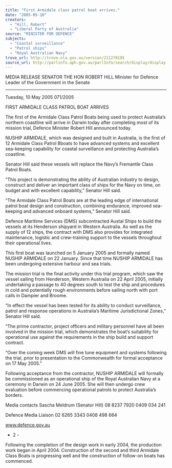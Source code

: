 ```yaml
---
title: "First Armidale class patrol boat arrives."
date: "2005-05-10"
creators:
  - "Hill, Robert"
  - "Liberal Party of Australia"
source: "MINISTER FOR DEFENCE"
subjects:
  - "Coastal surveillance"
  - "Patrol ships"
  - "Royal Australian Navy"
trove_url: http://trove.nla.gov.au/version/211278195
source_url: http://parlinfo.aph.gov.au/parlInfo/search/display/display.w3p;query=Id%3A%22media/pressrel/IY1G6%22
---
```


 

 

 

 

 

 

 

 

 MEDIA RELEASE SENATOR THE HON ROBERT HILL Minister for Defence Leader of the Government in the Senate

 _______________________________________________________________________________________ 

 Tuesday, 10 May 2005 071/2005 

 

 FIRST ARMIDALE CLASS PATROL BOAT ARRIVES   

 The first of the Armidale Class Patrol Boats being used to protect Australia’s  northern coastline will arrive in Darwin today after completing most of its mission  trial, Defence Minister Robert Hill announced today. 

 NUSHIP ARMIDALE, which was designed and built in Australia, is the first of 12  Armidale Class Patrol Bboats to have advanced systems and excellent sea-keeping  capability for coastal surveillance and protecting Australia’s coastline.   

 Senator Hill said these vessels will replace the Navy’s Fremantle Class Patrol Boats.   

 “This project is demonstrating the ability of Australian industry to design, construct  and deliver an important class of ships for the Navy on time, on budget and with  excellent capability,” Senator Hill said. 

 “The Armidale Class Patrol Boats are at the leading edge of international patrol boat  design and construction, combining endurance, improved sea-keeping and  advanced onboard systems,” Senator Hill said. 

 Defence Maritime Services (DMS) subcontracted Austal Ships to build the vessels at  its Henderson shipyard in Western Australia. As well as the supply of 12 ships, the  contract with DMS also provides for integrated maintenance, logistic and crew-training support to the vessels throughout their operational lives.   

 This first boat was launched on 5 January 2005 and formally named NUSHIP  ARMIDALE on 22 January.  Since that time NUSHIP ARMIDALE has been  undergoing extensive harbour and sea trials.   

 The mission trial is the final activity under this trial program, which saw the vessel  sailing from Henderson, Western Australia on 22 April 2005, initially undertaking a  passage to 40 degrees south to test the ship and procedures in cold and potentially  rough environments before sailing north with port calls in Dampier and Broome.   

 “In effect the vessel has been tested for its ability to conduct surveillance, patrol  and response operations in Australia’s Maritime Jurisdictional Zones,” Senator Hill  said. 

 “The prime contractor, project officers and military personnel have all been involved  in the mission trial, which demonstrates the boat’s suitability for operational use  against the requirements in the ship build and support contract.   

 “Over the coming week DMS will fine tune equipment and systems following the  trial, prior to presentation to the Commonwealth for formal acceptance on 17 May  2005.”   

 Following acceptance from the contractor, NUSHIP ARMIDALE will formally be  commissioned as an operational ship of the Royal Australian Navy at a ceremony in  Darwin on 24 June 2005.  She will then undergo crew evaluation before  commencing operational patrols to protect Australia’s borders. 

 Media contacts  Sascha Meldrum (Senator Hill) 08 8237 7920 0409 034 241 

 Defence Media Liaison  02 6265 3343 0408 498 664 

 

 www.defence.gov.au 

 

 - 2 - 

 

 Following the completion of the design work in early 2004, the production work  began in April 2004.  Construction of the second and third Armidale Class Boats is  progressing well and the construction of follow-on boats has commenced. 

